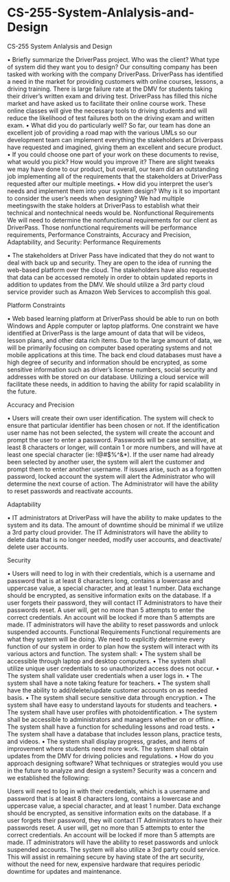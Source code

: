 # CS-255-System-Anlalysis-and-Design
CS-255 System Anlalysis and Design

•	Briefly summarize the DriverPass project. Who was the client? What type of system did they want you to design?
Our consulting company has been tasked with working with the company DriverPass. DriverPass has identified a need in the market for providing customers with online courses, lessons, a driving training. There is large failure rate at the DMV for students taking their driver’s written exam and driving test. DriverPass has filled this niche market and have asked us to facilitate their online course work. These online classes will give the necessary tools to driving students and will reduce the likelihood of test failures both on the driving exam and written exam. 
•	What did you do particularly well?
So far, our team has done an excellent job of providing a road map with the various UMLs so our development team can implement everything the stakeholders at Driverpass have requested and imagined, giving them an excellent and secure product. 
•	If you could choose one part of your work on these documents to revise, what would you pick? How would you improve it?
There are slight tweaks we may have done to our product, but overall, our team did an outstanding job implementing all of the requirements that the stakeholders at DriverPass requested after our multiple meetings. 
•	How did you interpret the user’s needs and implement them into your system design? Why is it so important to consider the user’s needs when designing?
We had multiple meetingswith the stake holders at DriverPass to establish what their technical and nontechnical needs would be. 
Nonfunctional Requirements
We will need to determine the nonfunctional requirements for our client as DriverPass. Those nonfunctional requirements will be performance requirements, Performance Constraints, Accuracy and Precision, Adaptability, and Security:
Performance Requirements
 
•	The stakeholders at Driver Pass have indicated that they do not want to deal with back up and security. They are open to the idea of running the web-based platform over the cloud. The stakeholders have also requested that data can be accessed remotely in order to obtain updated reports in addition to updates from the DMV. We should utilize a 3rd party cloud service provider such as Amazon Web Services to accomplish this goal. 
 
Platform Constraints
 
•	Web based learning platform at DriverPass should be able to run on both Windows and Apple computer or laptop platforms. One constraint we have identified at DriverPass is the large amount of data that will be videos, lesson plans, and other data rich items. Due to the large amount of data, we will be primarily focusing on computer based operating systems and not mobile applications at this time. The back end cloud databases must have a high degree of security and information should be encrypted, as some sensitive information such as driver’s license numbers, social security and addresses with be stored on our database. Utilizing a cloud service will facilitate these needs, in addition to having the ability for rapid scalability in the future. 
 
 
Accuracy and Precision
 
•	Users will create their own user identification. The system will check to ensure that particular identifier has been chosen or not. If the identification user name has not been selected, the system will create the account and prompt the user to enter a password. Passwords will be case sensitive, at least 8 characters or longer, will contain 1 or more numbers, and will have at least one special character (ie: !@#$%^&*). If the user name had already been selected by another user, the system will alert the customer and prompt them to enter another username. If issues arise, such as a forgotten password, locked account the system will alert the Administrator who will determine the next course of action. The Administrator will have the ability to reset passwords and reactivate accounts.
 
Adaptability 
 
•	IT administrators at DriverPass will have the ability to make updates to the system and its data. The amount of downtime should be minimal if we utilize a 3rd party cloud provider. The IT Administrators will have the ability to delete data that is no longer needed, modify user accounts, and deactivate/ delete user accounts. 
 
Security
 
•	Users will need to log in with their credentials, which is a username and password that is at least 8 characters long, contains a lowercase and uppercase value, a special character, and at least 1 number. Data exchange should be encrypted, as sensitive information exits on the database. If a user forgets their password, they will contact IT Administrators to have their passwords reset. A user will, get no more than 5 attempts to enter the correct credentials. An account will be locked if more than 5 attempts are made. IT administrators will have the ability to reset passwords and unlock suspended accounts. 
Functional Requirements
Functional requirements are what they system will be doing. We need to explicitly determine every function of our system in order to plan how the system will interact with its various actors and function. The system shall:
•	The system shall be accessible through laptop and desktop computers.
•	The system shall utilize unique user credentials to so unauthorized access does not occur.
•	The system shall validate user credentials when a user logs in. 
•	The system shall have a note taking feature for teachers. 
•	The system shall have the ability to add/delete/update customer accounts on as needed basis.
•	The system shall secure sensitive data through encryption. 
•	The system shall have easy to understand layouts for students and teachers.
•	The system shall have user profiles with photoidentification. 
•	The system shall be accessible to administrators and managers whether on or offline. 
•	The system shall have a function for scheduling lessons and road tests. 
•	The system shall have a database that includes lesson plans, practice tests, and videos.
•	The system shall display progress, grades, and items of improvement where students need more work.
The system shall obtain updates from the DMV for driving policies and regulations.
•	How do you approach designing software? What techniques or strategies would you use in the future to analyze and design a system?
Security was a concern and we established the following:

Users will need to log in with their credentials, which is a username and password that is at least 8 characters long, contains a lowercase and uppercase value, a special character, and at least 1 number. Data exchange should be encrypted, as sensitive information exits on the database. If a user forgets their password, they will contact IT Administrators to have their passwords reset. A user will, get no more than 5 attempts to enter the correct credentials. An account will be locked if more than 5 attempts are made. IT administrators will have the ability to reset passwords and unlock suspended accounts. The system will also utilize a 3rd party could service. This will assist in remaining secure by having state of the art security, without the need for new, expensive hardware that requires periodic downtime for updates and maintenance. 
